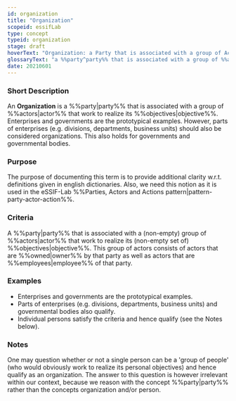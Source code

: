 ```yaml
---
id: organization
title: "Organization"
scopeid: essifLab
type: concept
typeid: organization
stage: draft
hoverText: "Organization: a Party that is associated with a group of Actors that work to realize its Objectives."
glossaryText: "a %%party^party%% that is associated with a group of %%actors^actor%% that work to realize its %%objectives^objective%%."
date: 20210601
---
```

### Short Description
An **Organization** is a %%party|party%% that is associated with a group of %%actors|actor%% that work to realize its %%objectives|objective%%. Enterprises and governments are the prototypical examples. However, parts of enterprises (e.g. divisions, departments, business units) should also be considered organizations. This also holds for governments and governmental bodies.

### Purpose
The purpose of documenting this term is to provide additional clarity w.r.t. definitions given in english dictionaries. Also, we need this notion as it is used in the eSSIF-Lab %%Parties, Actors and Actions pattern|pattern-party-actor-action%%.

### Criteria
A %%party|party%% that is associated with a (non-empty) group of %%actors|actor%% that work to realize its (non-empty set of) %%objectives|objective%%. This group of actors consists of actors that are %%owned|owner%% by that party as well as actors that are %%employees|employee%% of that party.

### Examples
- Enterprises and governments are the prototypical examples.
- Parts of enterprises (e.g. divisions, departments, business units) and governmental bodies also qualify.
- Individual persons satisfy the criteria and hence qualify (see the Notes below).

### Notes
One may question whether or not a single person can be a 'group of people' (who would obviously work to realize its personal objectives) and hence qualify as an organization. The answer to this question is however irrelevant within our context, because we reason with the concept %%party|party%% rather than the concepts organization and/or person.
